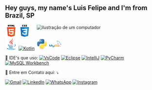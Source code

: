 ## Hey guys, my name's Luis Felipe and I'm from Brazil, SP

<img src="https://raw.githubusercontent.com/MicaelliMedeiros/micaellimedeiros/master/image/computer-illustration.png" alt="ilustração de um computador" min-width="400px" max-width="400px" width="400px" align="right">

<p align="left"> 
</p>

<p align="left">
  <a href="#" title="HTML">
  <img src="https://raw.githubusercontent.com/devicons/devicon/master/icons/html5/html5-original-wordmark.svg" alt="Html5" width="40" height="40"/></a>
  
  <a href="#" title="CSS">
  <img src="https://raw.githubusercontent.com/devicons/devicon/master/icons/css3/css3-original-wordmark.svg" alt="css3" width="40" height="40" alt="Css 3" width="40" height="40"/></a
                             
  <a href="#" title="Java">
  <img src="https://raw.githubusercontent.com/devicons/devicon/master/icons/java/java-original.svg" alt="Java" width="40" height="40"/></a>

  <a href="#" title="Kotlin">
  <img src="https://www.vectorlogo.zone/logos/kotlinlang/kotlinlang-icon.svg" alt="Kotlin" width="35" height="35"/></a>

  <a href="#" title="Python">
  <img src="https://raw.githubusercontent.com/devicons/devicon/master/icons/python/python-original.svg" alt="Python" width="40" height="40"/></a>

  <a href="#" title="SQL">
  <img src="https://raw.githubusercontent.com/devicons/devicon/master/icons/mysql/mysql-original-wordmark.svg" alt="My Sql" width="40" height="40"/></a>
</p>

<p align="left">
  💼 IDE's que uso: 

  <a href="#" title="Visual Studio Code">
  <img src="" alt="VsCode"/></a>

  <a href="#" title="Eclipse">
  <img src="" alt="Eclipse"/></a>

  <a href="#" title="IntelliJ">
  <img src="" alt="IntelliJ"/></a>

  <a href="#" title="PyCharm">
  <img src="" alt="PyCharm"/></a>

  <a href="#" title="MySQL Workbench">
  <img src="" alt="MySQL Workbench"/></a>
</p>

<p align="left">
  💌 Entre em Contato aqui: ⤵️
</p>

<p align="left">
  <a href="#" title="Gmail">
  <img src="https://img.shields.io/badge/-Gmail-FF0000?style=flat-square&labelColor=FF0000&logo=gmail&logoColor=white&link=LINK-DO-SEU-GMAIL" alt="Gmail"/></a>
  <a href="#" title="LinkedIn">
  <img src="https://img.shields.io/badge/-Linkedin-0e76a8?style=flat-square&logo=Linkedin&logoColor=white&link=LINK-DO-SEU-LINKEDIN" alt="LinkedIn"/></a>
  <a href="#" title="WhatsApp">
  <img src="https://img.shields.io/badge/-WhatsApp-25d366?style=flat-square&labelColor=25d366&logo=whatsapp&logoColor=white&link=API-DO-SEU-WHATSAPP" alt="WhatsApp"/></a>
  <a href="#" title="Instagram">
  <img src="https://img.shields.io/badge/-Instagram-DF0174?style=flat-square&labelColor=DF0174&logo=instagram&logoColor=white&link=LINK-DO-SEU-INSTAGRAM" alt="Instagram"/></a>
</p>
